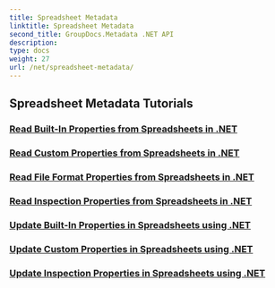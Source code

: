 ```yaml
---
title: Spreadsheet Metadata
linktitle: Spreadsheet Metadata
second_title: GroupDocs.Metadata .NET API
description: 
type: docs
weight: 27
url: /net/spreadsheet-metadata/
---
```


## Spreadsheet Metadata Tutorials
### [Read Built-In Properties from Spreadsheets in .NET](./read-built-in-properties-spreadsheets/)
### [Read Custom Properties from Spreadsheets in .NET](./read-custom-properties-spreadsheets/)
### [Read File Format Properties from Spreadsheets in .NET](./read-file-format-properties-spreadsheets/)
### [Read Inspection Properties from Spreadsheets in .NET](./read-inspection-properties-spreadsheets/)
### [Update Built-In Properties in Spreadsheets using .NET](./update-built-in-properties-spreadsheets/)
### [Update Custom Properties in Spreadsheets using .NET](./update-custom-properties-spreadsheets/)
### [Update Inspection Properties in Spreadsheets using .NET](./update-inspection-properties-spreadsheets/)
